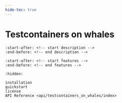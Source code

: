 ```yaml
---
hide-toc: true
---
```


# Testcontainers on whales

```{include} ../README.md
:start-after: <!-- start description -->
:end-before: <!-- end description -->
```

```{include} ../README.md
:start-after: <!-- start features -->
:end-before: <!-- end features -->
```

```{toctree}
:hidden:

installation
quickstart
license
API Reference <api/testcontainers_on_whales/index>
```
